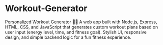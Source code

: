 # Workout-Generator
Personalized Workout Generator 🏋️‍♂️
A web app built with Node.js, Express, HTML, CSS, and JavaScript that generates custom workout plans based on user input (energy level, time, and fitness goal). Stylish UI, responsive design, and simple backend logic for a fun fitness experience.
